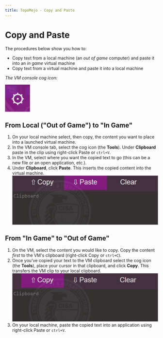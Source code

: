 ```yaml
---
title: TopoMojo - Copy and Paste
---
```


# Copy and Paste

The procedures below show you how to:

- Copy text from a local machine (an _out of game_ computer) and paste it into an _in game_ virtual machine
- Copy text from a virtual machine and paste it into a local machine

_The VM console cog icon:_

![console-cog](img/console-cog.png)

## From Local ("Out of Game") to "In Game"

1. On your local machine select, then copy, the content you want to place into a launched virtual machine.
2. In the VM console tab, select the cog icon (the **Tools**). Under **Clipboard** paste in the clip using right-click Paste or `ctrl+V`.
3. In the VM, select where you want the copied text to go (this can be a new file or an open application, etc.).
4. Under **Clipboard**, click **Paste**. This inserts the copied content into the virtual machine.
   ![console-paste](img/console-paste.png)

## From "In Game" to "Out of Game"

1. On the VM, select the content you would like to copy. Copy the content _first_ to the VM's clipboard (right-click Copy or `ctrl+C`).
2. Once you've copied your text to the VM clipboard select the cog icon (the **Tools**), place your cursor in that clipboard, and click **Copy**. This transfers the VM clip to your local clipboard.
   ![console-copy](img/console-copy.png)
3. On your local machine, paste the copied text into an application using right-click Paste or `ctrl+V`.
